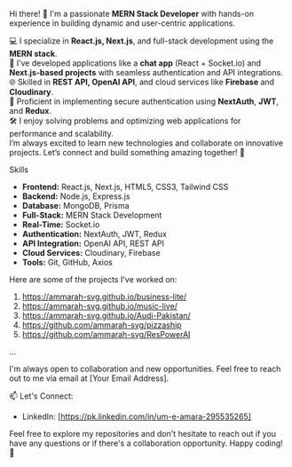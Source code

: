 Hi there! 👋 I'm a passionate **MERN Stack Developer** with hands-on experience in building dynamic and user-centric applications.

💻 I specialize in **React.js, Next.js**, and full-stack development using the **MERN stack**.<br>
🚀 I’ve developed applications like a **chat app** (React + Socket.io) and **Next.js-based projects** with seamless authentication and API integrations.<br>
🌐 Skilled in **REST API, OpenAI API**, and cloud services like **Firebase** and **Cloudinary**.<br>
🔐 Proficient in implementing secure authentication using **NextAuth**, **JWT**, and **Redux**.<br>
🛠️ I enjoy solving problems and optimizing web applications for performance and scalability.<br>
I’m always excited to learn new technologies and collaborate on innovative projects. Let’s connect and build something amazing together! 🌟<br>

 Skills
- **Frontend:** React.js, Next.js, HTML5, CSS3, Tailwind CSS <br>
- **Backend:** Node.js, Express.js <br>
- **Database:** MongoDB, Prisma<br>
- **Full-Stack:** MERN Stack Development<br>
- **Real-Time:** Socket.io<br>
- **Authentication:** NextAuth, JWT, Redux<br>
- **API Integration:** OpenAI API, REST API<br>
- **Cloud Services:** Cloudinary, Firebase<br>
- **Tools:** Git, GitHub, Axios<br>

Here are some of the projects I've worked on:

1. https://ammarah-svg.github.io/business-lite/ 
2. https://ammarah-svg.github.io/music-live/
3. https://ammarah-svg.github.io/Audi-Pakistan/
4. https://github.com/ammarah-svg/pizzaship
5. https://github.com/ammarah-svg/ResPowerAI

...

I'm always open to collaboration and new opportunities. Feel free to reach out to me via email at [Your Email Address].

📫 Let's Connect:
- LinkedIn: [https://pk.linkedin.com/in/um-e-amara-295535265]

Feel free to explore my repositories and don't hesitate to reach out if you have any questions or if there's a collaboration opportunity. Happy coding! 🚀
